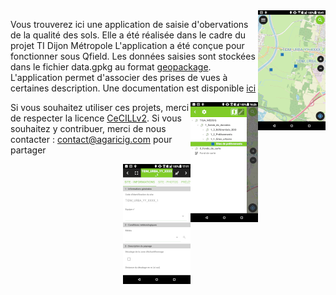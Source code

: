 <img alt="carte" align="right" src="screenshots/carte.png" height="192"/>

Vous trouverez ici une application de saisie d'obervations de la qualité des sols.
Elle a été réalisée dans le cadre du projet TI Dijon Métropole
L'application a été conçue pour fonctionner sous Qfield.
Les données saisies sont stockées dans le fichier data.gpkg au format [geopackage](https://www.geopackage.org/). 
L'application permet d'associer des prises de vues à certaines description.
Une documentation est disponible <a href="doc/saisie_donnees_BiosolMobile.pdf">ici</a>

<img align="right" src="screenshots/selecteur.png" height="192"/>

Si vous souhaitez utiliser ces projets, merci de respecter la licence [CeCILLv2](https://cecill.info/licences.fr.html). Si vous souhaitez y contribuer, merci de nous contacter : contact@agaricig.com pour partager

<img align="right" src="screenshots/saisie.png" height="192"/>
